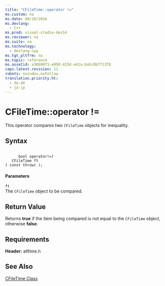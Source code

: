 ```yaml
---
title: "CFileTime::operator !="
ms.custom: na
ms.date: 09/19/2016
ms.devlang: 
  - C++
ms.prod: visual-studio-dev14
ms.reviewer: na
ms.suite: na
ms.technology: 
  - devlang-cpp
ms.tgt_pltfrm: na
ms.topic: reference
ms.assetid: a30b9071-e050-415d-a41a-ba5c0b7f13f8
caps.latest.revision: 11
robots: noindex,nofollow
translation.priority.ht: 
  - de-de
  - ja-jp
---
```

# CFileTime::operator !=
This operator compares two `CFileTime` objects for inequality.  
  
## Syntax  
  
```  
  
      bool operator!=(  
   CFileTime ft   
) const throw( );  
```  
  
#### Parameters  
 `ft`  
 The `CFileTime` object to be compared.  
  
## Return Value  
 Returns **true** if the item being compared is not equal to the `CFileTime` object, otherwise **false**.  
  
## Requirements  
 **Header:** atltime.h  
  
## See Also  
 [CFileTime Class](../vs140/CFileTime-Class.md)
